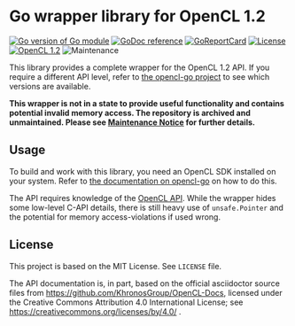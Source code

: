 # Go wrapper library for OpenCL 1.2

[![Go version of Go module](https://img.shields.io/github/go-mod/go-version/opencl-go/cl12.svg)](https://github.com/opencl-go/cl12)
[![GoDoc reference](https://img.shields.io/badge/godoc-reference-blue.svg)](https://pkg.go.dev/github.com/opencl-go/cl12)
[![GoReportCard](https://goreportcard.com/badge/github.com/opencl-go/cl12)](https://goreportcard.com/report/github.com/opencl-go/cl12)
[![License](https://img.shields.io/github/license/opencl-go/cl12.svg)](https://github.com/opencl-go/cl12/blob/main/LICENSE)
[![OpenCL 1.2](https://img.shields.io/badge/OpenCL-1.2-green.svg)][opencl-api]
![Maintenance](https://img.shields.io/maintenance/no/2024)

This library provides a complete wrapper for the OpenCL 1.2 API.
If you require a different API level, refer to [the opencl-go project][opencl-go] to see which versions are available.

**This wrapper is not in a state to provide useful functionality and contains potential invalid memory access. The repository is archived and unmaintained.
Please see [Maintenance Notice](https://github.com/opencl-go/opencl-go.github.io/discussions/25) for further details.**

## Usage

To build and work with this library, you need an OpenCL SDK installed on your system.
Refer to [the documentation on opencl-go][opencl-go] on how to do this.

The API requires knowledge of the [OpenCL API][opencl-api]. While the wrapper hides some low-level C-API details,
there is still heavy use of `unsafe.Pointer` and the potential for memory access-violations if used wrong.

[opencl-api]: https://registry.khronos.org/OpenCL/sdk/1.2/docs/man/xhtml/
[opencl-go]: https://opencl-go.github.com

## License

This project is based on the MIT License. See `LICENSE` file.

The API documentation is, in part, based on the official asciidoctor source files from https://github.com/KhronosGroup/OpenCL-Docs,
licensed under the Creative Commons Attribution 4.0 International License; see https://creativecommons.org/licenses/by/4.0/ .
